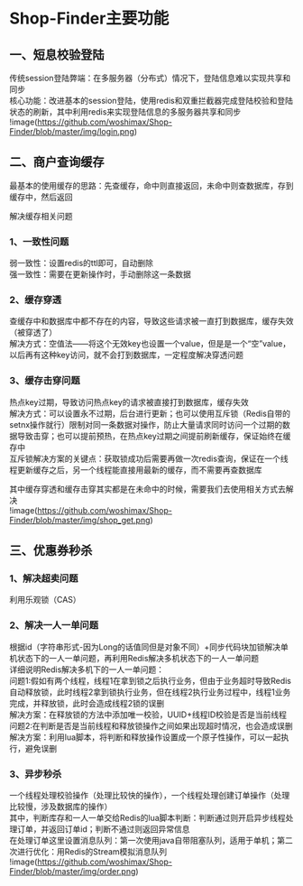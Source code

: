 # Shop-Finder主要功能  
## 一、短息校验登陆  
传统session登陆弊端：在多服务器（分布式）情况下，登陆信息难以实现共享和同步  
核心功能：改进基本的session登陆，使用redis和双重拦截器完成登陆校验和登陆状态的刷新，其中利用redis来实现登陆信息的多服务器共享和同步  
!image(https://github.com/woshimax/Shop-Finder/blob/master/img/login.png)
## 二、商户查询缓存  
最基本的使用缓存的思路：先查缓存，命中则直接返回，未命中则查数据库，存到缓存中，然后返回

解决缓存相关问题
### 1、一致性问题
弱一致性：设置redis的ttl即可，自动删除  
强一致性：需要在更新操作时，手动删除这一条数据  
### 2、缓存穿透  
查缓存中和数据库中都不存在的内容，导致这些请求被一直打到数据库，缓存失效（被穿透了）  
解决方式：空值法——将这个无效key也设置一个value，但是是一个“空”value，以后再有这种key访问，就不会打到数据库，一定程度解决穿透问题  
### 3、缓存击穿问题  
热点key过期，导致访问热点key的请求被直接打到数据库，缓存失效  
解决方式：可以设置永不过期，后台进行更新；也可以使用互斥锁（Redis自带的setnx操作就行）限制对同一条数据对操作，防止大量请求同时访问一个过期的数据导致击穿；也可以提前预热，在热点key过期之间提前刷新缓存，保证始终在缓存中  
互斥锁解决方案的关键点：获取锁成功后需要再做一次redis查询，保证在一个线程更新缓存之后，另一个线程能直接用最新的缓存，而不需要再查数据库  

其中缓存穿透和缓存击穿其实都是在未命中的时候，需要我们去使用相关方式去解决  
!image(https://github.com/woshimax/Shop-Finder/blob/master/img/shop_get.png)
## 三、优惠券秒杀  

### 1、解决超卖问题  
利用乐观锁（CAS）  
### 2、解决一人一单问题  
根据id（字符串形式-因为Long的话值同但是对象不同）+同步代码块加锁解决单机状态下的一人一单问题，再利用Redis解决多机状态下的一人一单问题  
详细说明Redis解决多机下的一人一单问题：  
问题1:假如有两个线程，线程1在拿到锁之后执行业务，但由于业务超时导致Redis自动释放锁，此时线程2拿到锁执行业务，但在线程2执行业务过程中，线程1业务完成，并释放锁，此时会造成线程2锁的误删  
解决方案：在释放锁的方法中添加唯一校验，UUID+线程ID校验是否是当前线程  
问题2:在判断是否是当前线程和释放锁操作之间如果出现超时情况，也会造成误删  
解决方案：利用lua脚本，将判断和释放操作设置成一个原子性操作，可以一起执行，避免误删  
### 3、异步秒杀  
一个线程处理校验操作（处理比较快的操作），一个线程处理创建订单操作（处理比较慢，涉及数据库的操作）  
其中，判断库存和一人一单交给Redis的lua脚本判断：判断通过则开启异步线程处理订单，并返回订单id；判断不通过则返回异常信息  
在处理订单这里设置消息队列：第一次使用java自带阻塞队列，适用于单机；第二次进行优化：用Redis的Stream模拟消息队列  
!image(https://github.com/woshimax/Shop-Finder/blob/master/img/order.png)



